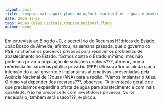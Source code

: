 ```yaml
---
layout: post
title: "Compesa vai seguir plano da Agência Nacional de ??guas e admite parceria com capitais privados"
date: 2006-12-25
tags: Águas Belas,Capitais,Compesa,nacional,Plano
author: None
---
```

Em entrevista ao Blog do JC, o secretário de Recursos H?dricos do Estado, João Bosco de Almeida, afirmou, na semana passada, que o governo do PSB irá chamar os parceiros privados para resolver os problemas de abastecimento no Estado.
“Somos contra o Estado m?nimo, mas não podemos privar a população de soluções criativas???, afirmou, numa referência às parcerias público privadas (PPPs).Bosco afirmou ainda que a intenção do atual governo é implantar as alternativas apresentadas pela Agência Nacional de ??guas (ANA) para a região. “Vamos implantar o Atlas. O ritmo vai depender dos recursos???, observou.
“A orientação geral é de que precisamos expandir a oferta de água para abastecimento e com mais qualidade. Não há preconceito com investidores privados. Se for necessário, também será usado???, explicou. 
